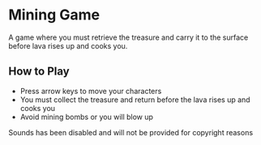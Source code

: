 # Mining Game
  A game where you must retrieve the treasure and carry it to the surface before lava rises up and cooks you.
## How to Play
 - Press arrow keys to move your characters
 - You must collect the treasure and return before the lava rises up and cooks you
 - Avoid mining bombs or you will blow up

Sounds has been disabled and will not be provided for copyright reasons

